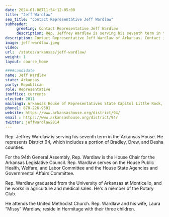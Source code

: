 ```yaml
---
date: 2024-01-08T11:54:12-05:00
title: "Jeff Wardlaw"
seo_title: "contact Representative Jeff Wardlaw"
subheader:
     greeting: Contact Representative Jeff Wardlaw
     description: Rep. Jeffrey Wardlaw is serving his seventh term in the Arkansas House. He represents District 94, which includes a portion of Bradley, Drew, and Desha counties. For the 94th General Assembly, Rep. Wardlaw is the House Chair for the Arkansas Legislative Council.
description: Contact Representative Jeff Wardlaw of Arkansas. Contact information for Jeff Wardlaw includes email address, phone number, and mailing address.
image: jeff-wardlaw.jpeg
video:
url:  /states/arkansas/jeff-wardlaw/
weight: 1
layout: course_home

####candidate
name: Jeff Wardlaw
state: Arkansas
party: Republican
role: Representative
inoffice: currents
elected: 2011
mailing1: Arkansas House of Representatives State Capitol Little Rock, AR 72201
phone1: 870-226-9501
website: https://www.arkansashouse.org/district/94/
email : https://www.arkansashouse.org/district/94/
twitter: jeffwardlaw2814
---
```


Rep. Jeffrey Wardlaw is serving his seventh term in the Arkansas House. He represents District 94, which includes a portion of Bradley, Drew, and Desha counties.

For the 94th General Assembly, Rep. Wardlaw is the House Chair for the Arkansas Legislative Council. Rep. Wardlaw serves on the House Public Health, Welfare, and Labor Committee and the House State Agencies and Governmental Affairs Committee.

Rep. Wardlaw graduated from the University of Arkansas at Monticello, and he works in agriculture and medical sales. He's a member of the Rotary Club.

He attends the United Methodist Church. Rep. Wardlaw and his wife, Laura “Missy” Wardlaw, reside in Hermitage with their three children.
